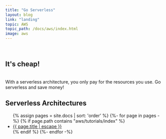 ```yaml
---
title: "Go Serverless"
layout: blog
link: "landing"
topic: AWS
topic_path: /docs/aws/index.html
image: aws
---
```


<br>

## It's cheap!

<br>
With a serverless architecture, you only pay for the resources you use. Go serverless and save money!




## Serverless Architectures

<ul>
{% assign pages = site.docs | sort: 'order' %}
{%- for page in pages -%}
  {% if page.path contains "aws/tutorials/index" %}
    <li>
      <a href="{{ page.url | relative_url }}">
        {{ page.title | escape }}
      </a>
    </li>
  {% endif %}
{%- endfor -%}
</ul>
